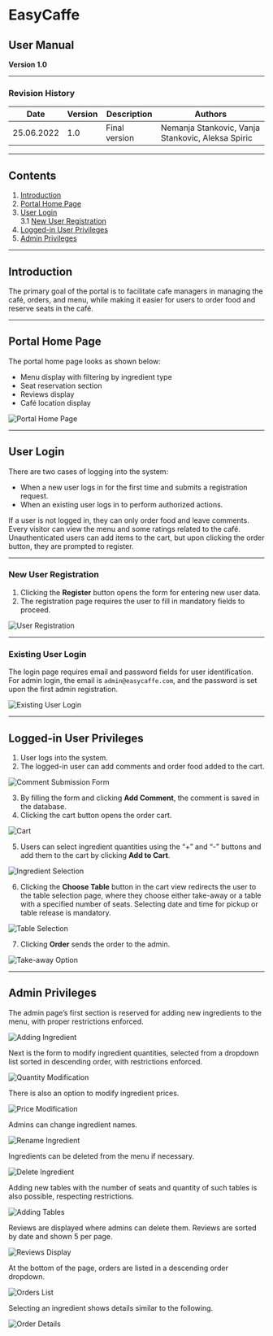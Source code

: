 # EasyCaffe  
## User Manual  

**Version 1.0**

---

### Revision History

| Date       | Version | Description      | Authors                              |
|------------|---------|------------------|------------------------------------|
| 25.06.2022 | 1.0     | Final version    | Nemanja Stankovic, Vanja Stankovic, Aleksa Spiric |

---

## Contents

1. [Introduction](#introduction)  
2. [Portal Home Page](#portal-home-page)  
3. [User Login](#user-login)  
   3.1 [New User Registration](#new-user-registration)  
4. [Logged-in User Privileges](#logged-in-user-privileges)  
5. [Admin Privileges](#admin-privileges)  

---

## Introduction

The primary goal of the portal is to facilitate cafe managers in managing the café, orders, and menu, while making it easier for users to order food and reserve seats in the café.

---

## Portal Home Page

The portal home page looks as shown below:

- Menu display with filtering by ingredient type
- Seat reservation section
- Reviews display
- Café location display

![Portal Home Page](master/Pictures/1.jpg)

---

## User Login

There are two cases of logging into the system:

- When a new user logs in for the first time and submits a registration request.
- When an existing user logs in to perform authorized actions.

If a user is not logged in, they can only order food and leave comments. Every visitor can view the menu and some ratings related to the café. Unauthenticated users can add items to the cart, but upon clicking the order button, they are prompted to register.

---

### New User Registration

1. Clicking the **Register** button opens the form for entering new user data.  
2. The registration page requires the user to fill in mandatory fields to proceed.

![User Registration](master/Pictures/7.jpg)

---

### Existing User Login

The login page requires email and password fields for user identification.  
For admin login, the email is `admin@easycaffe.com`, and the password is set upon the first admin registration.

![Existing User Login](master/Pictures/8.jpg)

---

## Logged-in User Privileges

1. User logs into the system.  
2. The logged-in user can add comments and order food added to the cart.

![Comment Submission Form](master/Pictures/9.jpg)

3. By filling the form and clicking **Add Comment**, the comment is saved in the database.  
4. Clicking the cart button opens the order cart.

![Cart](master/Pictures/10.jpg)

5. Users can select ingredient quantities using the “+” and “-” buttons and add them to the cart by clicking **Add to Cart**.

![Ingredient Selection](master/Pictures/22.jpg)

6. Clicking the **Choose Table** button in the cart view redirects the user to the table selection page, where they choose either take-away or a table with a specified number of seats. Selecting date and time for pickup or table release is mandatory.

![Table Selection](master/Pictures/18.jpg)

7. Clicking **Order** sends the order to the admin.

![Take-away Option](master/Pictures/12.jpg)

---

## Admin Privileges

The admin page’s first section is reserved for adding new ingredients to the menu, with proper restrictions enforced.

![Adding Ingredient](master/Pictures/13.jpg)

Next is the form to modify ingredient quantities, selected from a dropdown list sorted in descending order, with restrictions enforced.

![Quantity Modification](master/Pictures/14.jpg)

There is also an option to modify ingredient prices.

![Price Modification](master/Pictures/15.jpg)

Admins can change ingredient names.

![Rename Ingredient](master/Pictures/16.jpg)

Ingredients can be deleted from the menu if necessary.

![Delete Ingredient](master/Pictures/17.jpg)

Adding new tables with the number of seats and quantity of such tables is also possible, respecting restrictions.

![Adding Tables](master/Pictures/18.jpg)

Reviews are displayed where admins can delete them. Reviews are sorted by date and shown 5 per page.

![Reviews Display](master/Pictures/19.jpg)

At the bottom of the page, orders are listed in a descending order dropdown.

![Orders List](master/Pictures/20.jpg)

Selecting an ingredient shows details similar to the following.

![Order Details](master/Pictures/21.jpg)
